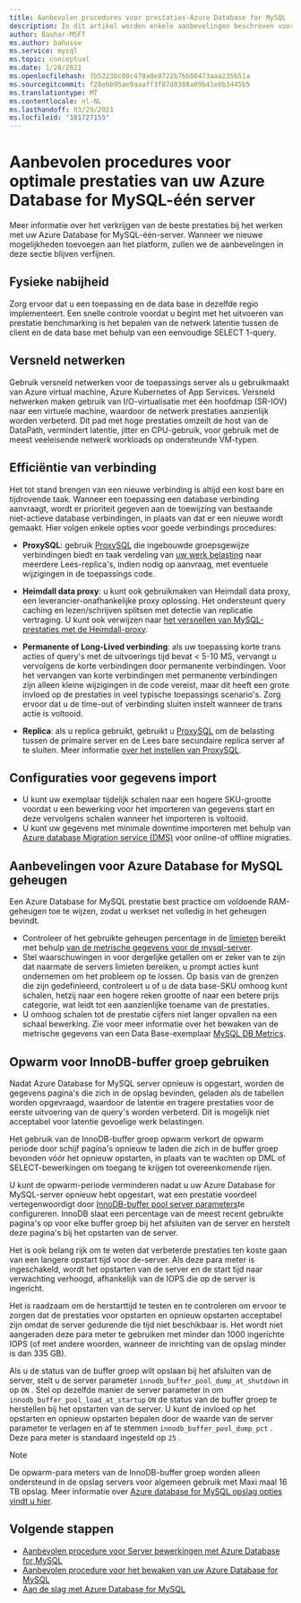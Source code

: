 ```yaml
---
title: Aanbevolen procedures voor prestaties-Azure Database for MySQL
description: In dit artikel worden enkele aanbevelingen beschreven voor het bewaken en afstemmen van de prestaties van uw Azure Database for MySQL.
author: Bashar-MSFT
ms.author: bahusse
ms.service: mysql
ms.topic: conceptual
ms.date: 1/28/2021
ms.openlocfilehash: 7b5223bc08c470a0e8722b76b80473aaa235b51a
ms.sourcegitcommit: f28ebb95ae9aaaff3f87d8388a09b41e0b3445b5
ms.translationtype: MT
ms.contentlocale: nl-NL
ms.lasthandoff: 03/29/2021
ms.locfileid: "101727155"
---
```

# <a name="best-practices-for-optimal-performance-of-your-azure-database-for-mysql---single-server"></a>Aanbevolen procedures voor optimale prestaties van uw Azure Database for MySQL-één server

Meer informatie over het verkrijgen van de beste prestaties bij het werken met uw Azure Database for MySQL-één-server. Wanneer we nieuwe mogelijkheden toevoegen aan het platform, zullen we de aanbevelingen in deze sectie blijven verfijnen.

## <a name="physical-proximity"></a>Fysieke nabijheid

 Zorg ervoor dat u een toepassing en de data base in dezelfde regio implementeert. Een snelle controle voordat u begint met het uitvoeren van prestatie benchmarking is het bepalen van de netwerk latentie tussen de client en de data base met behulp van een eenvoudige SELECT 1-query. 

## <a name="accelerated-networking"></a>Versneld netwerken

Gebruik versneld netwerken voor de toepassings server als u gebruikmaakt van Azure virtual machine, Azure Kubernetes of App Services. Versneld netwerken maken gebruik van I/O-virtualisatie met één hoofdmap (SR-IOV) naar een virtuele machine, waardoor de netwerk prestaties aanzienlijk worden verbeterd. Dit pad met hoge prestaties omzeilt de host van de DataPath, vermindert latentie, jitter en CPU-gebruik, voor gebruik met de meest veeleisende netwerk workloads op ondersteunde VM-typen.

## <a name="connection-efficiency"></a>Efficiëntie van verbinding

Het tot stand brengen van een nieuwe verbinding is altijd een kost bare en tijdrovende taak. Wanneer een toepassing een database verbinding aanvraagt, wordt er prioriteit gegeven aan de toewijzing van bestaande niet-actieve database verbindingen, in plaats van dat er een nieuwe wordt gemaakt.  Hier volgen enkele opties voor goede verbindings procedures:

- **ProxySQL**: gebruik [ProxySQL](https://proxysql.com/) die ingebouwde groepsgewijze verbindingen biedt en taak verdeling van [uw werk belasting](https://techcommunity.microsoft.com/t5/azure-database-for-mysql/load-balance-read-replicas-using-proxysql-in-azure-database-for/ba-p/880042) naar meerdere Lees-replica's, indien nodig op aanvraag, met eventuele wijzigingen in de toepassings code.

- **Heimdall data proxy**: u kunt ook gebruikmaken van Heimdall data proxy, een leverancier-onafhankelijke proxy oplossing. Het ondersteunt query caching en lezen/schrijven splitsen met detectie van replicatie vertraging. U kunt ook verwijzen naar [het versnellen van MySQL-prestaties met de Heimdall-proxy](https://techcommunity.microsoft.com/t5/azure-database-for-mysql/accelerate-mysql-performance-with-the-heimdall-proxy/ba-p/1063349).  

- **Permanente of Long-Lived verbinding**: als uw toepassing korte trans acties of query's met de uitvoerings tijd bevat < 5-10 MS, vervangt u vervolgens de korte verbindingen door permanente verbindingen. Voor het vervangen van korte verbindingen met permanente verbindingen zijn alleen kleine wijzigingen in de code vereist, maar dit heeft een grote invloed op de prestaties in veel typische toepassings scenario's. Zorg ervoor dat u de time-out of verbinding sluiten instelt wanneer de trans actie is voltooid.

- **Replica**: als u replica gebruikt, gebruikt u [ProxySQL](https://proxysql.com/) om de belasting tussen de primaire server en de Lees bare secundaire replica server af te sluiten. Meer informatie [over het instellen van ProxySQL](https://techcommunity.microsoft.com/t5/azure-database-for-mysql/scaling-an-azure-database-for-mysql-workload-running-on/ba-p/1105847).

## <a name="data-import-configurations"></a>Configuraties voor gegevens import

- U kunt uw exemplaar tijdelijk schalen naar een hogere SKU-grootte voordat u een bewerking voor het importeren van gegevens start en deze vervolgens schalen wanneer het importeren is voltooid.
- U kunt uw gegevens met minimale downtime importeren met behulp van [Azure database Migration service (DMS)](https://datamigration.microsoft.com/) voor online-of offline migraties. 

## <a name="azure-database-for-mysql-memory-recommendations"></a>Aanbevelingen voor Azure Database for MySQL geheugen

Een Azure Database for MySQL prestatie best practice om voldoende RAM-geheugen toe te wijzen, zodat u werkset net volledig in het geheugen bevindt. 

- Controleer of het gebruikte geheugen percentage in de [limieten](./concepts-pricing-tiers.md) bereikt met behulp [van de metrische gegevens voor de mysql-server](./concepts-monitoring.md). 
- Stel waarschuwingen in voor dergelijke getallen om er zeker van te zijn dat naarmate de servers limieten bereiken, u prompt acties kunt ondernemen om het probleem op te lossen. Op basis van de grenzen die zijn gedefinieerd, controleert u of u de data base-SKU omhoog kunt schalen, hetzij naar een hogere reken grootte of naar een betere prijs categorie, wat leidt tot een aanzienlijke toename van de prestaties. 
- U omhoog schalen tot de prestatie cijfers niet langer opvallen na een schaal bewerking. Zie voor meer informatie over het bewaken van de metrische gegevens van een Data Base-exemplaar [MySQL DB Metrics](./concepts-monitoring.md#metrics).
 
## <a name="use-innodb-buffer-pool-warmup"></a>Opwarm voor InnoDB-buffer groep gebruiken

Nadat Azure Database for MySQL server opnieuw is opgestart, worden de gegevens pagina's die zich in de opslag bevinden, geladen als de tabellen worden opgevraagd, waardoor de latentie en tragere prestaties voor de eerste uitvoering van de query's worden verbeterd. Dit is mogelijk niet acceptabel voor latentie gevoelige werk belastingen. 

Het gebruik van de InnoDB-buffer groep opwarm verkort de opwarm periode door schijf pagina's opnieuw te laden die zich in de buffer groep bevonden vóór het opnieuw opstarten, in plaats van te wachten op DML of SELECT-bewerkingen om toegang te krijgen tot overeenkomende rijen.

U kunt de opwarm-periode verminderen nadat u uw Azure Database for MySQL-server opnieuw hebt opgestart, wat een prestatie voordeel vertegenwoordigt door [InnoDB-buffer pool server parameters](https://dev.mysql.com/doc/refman/8.0/en/innodb-preload-buffer-pool.html)te configureren. InnoDB slaat een percentage van de meest recent gebruikte pagina's op voor elke buffer groep bij het afsluiten van de server en herstelt deze pagina's bij het opstarten van de server.

Het is ook belang rijk om te weten dat verbeterde prestaties ten koste gaan van een langere opstart tijd voor de-server. Als deze para meter is ingeschakeld, wordt het opstarten van de server en de start tijd naar verwachting verhoogd, afhankelijk van de IOPS die op de server is ingericht. 

Het is raadzaam om de herstarttijd te testen en te controleren om ervoor te zorgen dat de prestaties voor opstarten en opnieuw opstarten acceptabel zijn omdat de server gedurende die tijd niet beschikbaar is. Het wordt niet aangeraden deze para meter te gebruiken met minder dan 1000 ingerichte IOPS (of met andere woorden, wanneer de inrichting van de opslag minder is dan 335 GB).

Als u de status van de buffer groep wilt opslaan bij het afsluiten van de server, stelt u de server parameter `innodb_buffer_pool_dump_at_shutdown` in op `ON` . Stel op dezelfde manier de server parameter in om `innodb_buffer_pool_load_at_startup` `ON` de status van de buffer groep te herstellen bij het opstarten van de server. U kunt de invloed op het opstarten en opnieuw opstarten bepalen door de waarde van de server parameter te verlagen en af te stemmen `innodb_buffer_pool_dump_pct` . Deze para meter is standaard ingesteld op `25` .

> [!Note]
> De opwarm-para meters van de InnoDB-buffer groep worden alleen ondersteund in de opslag servers voor algemeen gebruik met Maxi maal 16 TB opslag. Meer informatie over [Azure database for MySQL opslag opties vindt u hier](./concepts-pricing-tiers.md#storage).

## <a name="next-steps"></a>Volgende stappen

- [Aanbevolen procedure voor Server bewerkingen met Azure Database for MySQL](concept-operation-excellence-best-practices.md) <br/>
- [Aanbevolen procedure voor het bewaken van uw Azure Database for MySQL](concept-monitoring-best-practices.md)<br/>
- [Aan de slag met Azure Database for MySQL](quickstart-create-mysql-server-database-using-azure-portal.md)<br/>